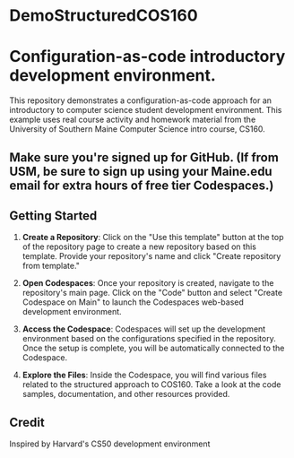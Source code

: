 # DemoStructuredCOS160
# Configuration-as-code introductory development environment. 

This repository demonstrates a configuration-as-code approach for an introductory to computer science student development environment.
This example uses real course activity and homework material from the University of Southern Maine Computer Science intro course, CS160. 

## Make sure you're signed up for GitHub. (If from USM, be sure to sign up using your Maine.edu email for extra hours of free tier Codespaces.)

## Getting Started

1. **Create a Repository**: Click on the "Use this template" button at the top of the repository page to create a new repository based on this template. Provide your repository's name and click "Create repository from template."

2. **Open Codespaces**: Once your repository is created, navigate to the repository's main page. Click on the "Code" button and select "Create Codespace on Main" to launch the Codespaces web-based development environment.

3. **Access the Codespace**: Codespaces will set up the development environment based on the configurations specified in the repository. Once the setup is complete, you will be automatically connected to the Codespace.

4. **Explore the Files**: Inside the Codespace, you will find various files related to the structured approach to COS160. Take a look at the code samples, documentation, and other resources provided.

## Credit

Inspired by Harvard's CS50 development environment
